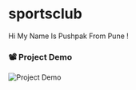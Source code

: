 # sportsclub
Hi My Name Is Pushpak From Pune !

### 📽️ Project Demo
![Project Demo](https://github.com/pushpak261/sportshub/blob/main/projvideo2_hq.gif)
